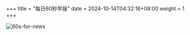 +++
title = "每日60秒早报"
date = 2024-10-14T04:32:16+08:00
weight = 1
+++

![60s-for-news](/img/zaobao/zaobao.png "由 ALAPI 提供支持")
